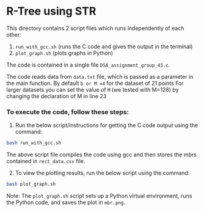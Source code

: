 # R-Tree using STR

This directory contains 2 script files which runs independently of each other:
1. `run_with_gcc.sh` (runs the C code and gives the output in the terminal)
2. `plot_graph.sh` (plots graphs in Python)

The code is contained in a single file `DSA_assignment_group_43.c`.

The code reads data from `data.txt` file, which is passed as a parameter in the main function.
By default `b or M =4` for the dataset of 21 points 
For larger datasets you can set the value of `M` (we tested with M=128) by changing the declaration of M in line 23

### To execute the code, follow these steps:
1. Run the below script/instructions for getting the C code output using the command:

```bash
bash run_with_gcc.sh
```
 The above script file compiles the code using gcc and then stores the mbrs contained in `rect_data.csv` file.

2. To view the plotting results, run the below script using the command:

```bash
bash plot_graph.sh
```
Note: The `plot_graph.sh` script sets up a Python virtual environment, runs the Python code, and saves the plot in `mbr.png`.



